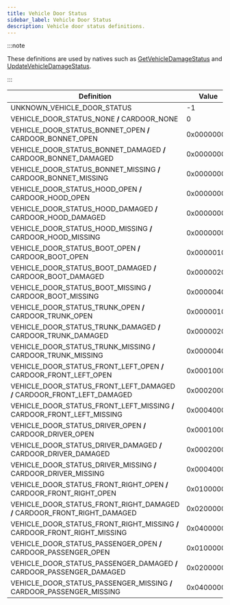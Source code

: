 ```yaml
---
title: Vehicle Door Status
sidebar_label: Vehicle Door Status
description: Vehicle door status definitions.
---
```


:::note

These definitions are used by natives such as [GetVehicleDamageStatus](../functions/GetVehicleDamageStatus) and [UpdateVehicleDamageStatus](../functions/UpdateVehicleDamageStatus).

:::

| Definition                                                                | Value      |
| ------------------------------------------------------------------------- | ---------- |
| UNKNOWN_VEHICLE_DOOR_STATUS                                               | -1         |
| VEHICLE_DOOR_STATUS_NONE **/** CARDOOR_NONE                               | 0          |
| VEHICLE_DOOR_STATUS_BONNET_OPEN **/** CARDOOR_BONNET_OPEN                 | 0x00000001 |
| VEHICLE_DOOR_STATUS_BONNET_DAMAGED **/** CARDOOR_BONNET_DAMAGED           | 0x00000002 |
| VEHICLE_DOOR_STATUS_BONNET_MISSING **/** CARDOOR_BONNET_MISSING           | 0x00000004 |
| VEHICLE_DOOR_STATUS_HOOD_OPEN **/** CARDOOR_HOOD_OPEN                     | 0x00000001 |
| VEHICLE_DOOR_STATUS_HOOD_DAMAGED **/** CARDOOR_HOOD_DAMAGED               | 0x00000002 |
| VEHICLE_DOOR_STATUS_HOOD_MISSING **/** CARDOOR_HOOD_MISSING               | 0x00000004 |
| VEHICLE_DOOR_STATUS_BOOT_OPEN **/** CARDOOR_BOOT_OPEN                     | 0x00000100 |
| VEHICLE_DOOR_STATUS_BOOT_DAMAGED **/** CARDOOR_BOOT_DAMAGED               | 0x00000200 |
| VEHICLE_DOOR_STATUS_BOOT_MISSING **/** CARDOOR_BOOT_MISSING               | 0x00000400 |
| VEHICLE_DOOR_STATUS_TRUNK_OPEN **/** CARDOOR_TRUNK_OPEN                   | 0x00000100 |
| VEHICLE_DOOR_STATUS_TRUNK_DAMAGED **/** CARDOOR_TRUNK_DAMAGED             | 0x00000200 |
| VEHICLE_DOOR_STATUS_TRUNK_MISSING **/** CARDOOR_TRUNK_MISSING             | 0x00000400 |
| VEHICLE_DOOR_STATUS_FRONT_LEFT_OPEN **/** CARDOOR_FRONT_LEFT_OPEN         | 0x00010000 |
| VEHICLE_DOOR_STATUS_FRONT_LEFT_DAMAGED **/** CARDOOR_FRONT_LEFT_DAMAGED   | 0x00020000 |
| VEHICLE_DOOR_STATUS_FRONT_LEFT_MISSING **/** CARDOOR_FRONT_LEFT_MISSING   | 0x00040000 |
| VEHICLE_DOOR_STATUS_DRIVER_OPEN **/** CARDOOR_DRIVER_OPEN                 | 0x00010000 |
| VEHICLE_DOOR_STATUS_DRIVER_DAMAGED **/** CARDOOR_DRIVER_DAMAGED           | 0x00020000 |
| VEHICLE_DOOR_STATUS_DRIVER_MISSING **/** CARDOOR_DRIVER_MISSING           | 0x00040000 |
| VEHICLE_DOOR_STATUS_FRONT_RIGHT_OPEN **/** CARDOOR_FRONT_RIGHT_OPEN       | 0x01000000 |
| VEHICLE_DOOR_STATUS_FRONT_RIGHT_DAMAGED **/** CARDOOR_FRONT_RIGHT_DAMAGED | 0x02000000 |
| VEHICLE_DOOR_STATUS_FRONT_RIGHT_MISSING **/** CARDOOR_FRONT_RIGHT_MISSING | 0x04000000 |
| VEHICLE_DOOR_STATUS_PASSENGER_OPEN **/** CARDOOR_PASSENGER_OPEN           | 0x01000000 |
| VEHICLE_DOOR_STATUS_PASSENGER_DAMAGED **/** CARDOOR_PASSENGER_DAMAGED     | 0x02000000 |
| VEHICLE_DOOR_STATUS_PASSENGER_MISSING **/** CARDOOR_PASSENGER_MISSING     | 0x04000000 |
